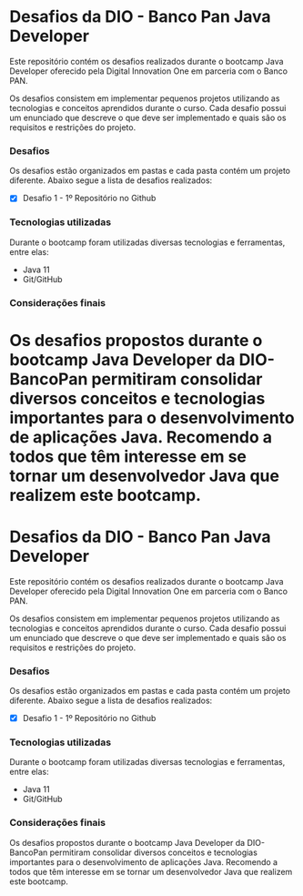 # Desafios da DIO - Banco Pan Java Developer

Este repositório contém os desafios realizados durante o bootcamp Java Developer oferecido pela Digital Innovation One em parceria com o Banco PAN.

Os desafios consistem em implementar pequenos projetos utilizando as tecnologias e conceitos aprendidos durante o curso. Cada desafio possui um enunciado que descreve o que deve ser implementado e quais são os requisitos e restrições do projeto.

### Desafios
Os desafios estão organizados em pastas e cada pasta contém um projeto diferente. Abaixo segue a lista de desafios realizados:

- [x] Desafio 1 - 1º Repositório no Github

### Tecnologias utilizadas
Durante o bootcamp foram utilizadas diversas tecnologias e ferramentas, entre elas:

 - Java 11
 - Git/GitHub
 
 ### Considerações finais
Os desafios propostos durante o bootcamp Java Developer da DIO-BancoPan permitiram consolidar diversos conceitos e tecnologias importantes para o desenvolvimento de aplicações Java. Recomendo a todos que têm interesse em se tornar um desenvolvedor Java que realizem este bootcamp.
=======
# Desafios da DIO - Banco Pan Java Developer

Este repositório contém os desafios realizados durante o bootcamp Java Developer oferecido pela Digital Innovation One em parceria com o Banco PAN.

Os desafios consistem em implementar pequenos projetos utilizando as tecnologias e conceitos aprendidos durante o curso. Cada desafio possui um enunciado que descreve o que deve ser implementado e quais são os requisitos e restrições do projeto.

### Desafios
Os desafios estão organizados em pastas e cada pasta contém um projeto diferente. Abaixo segue a lista de desafios realizados:

- [x] Desafio 1 - 1º Repositório no Github

### Tecnologias utilizadas
Durante o bootcamp foram utilizadas diversas tecnologias e ferramentas, entre elas:

 - Java 11
 - Git/GitHub
 
 ### Considerações finais
Os desafios propostos durante o bootcamp Java Developer da DIO-BancoPan permitiram consolidar diversos conceitos e tecnologias importantes para o desenvolvimento de aplicações Java. Recomendo a todos que têm interesse em se tornar um desenvolvedor Java que realizem este bootcamp.
